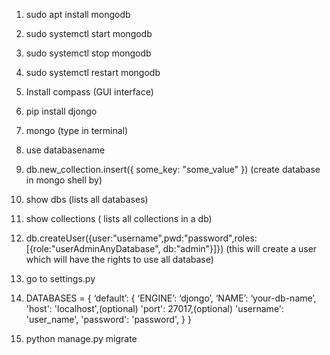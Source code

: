 1. sudo apt install mongodb 
2. sudo systemctl start mongodb
3. sudo systemctl stop mongodb
4. sudo systemctl restart mongodb
5. Install compass (GUI interface)
6. pip install djongo
7. mongo (type in terminal)
8. use databasename
8. db.new_collection.insert({ some_key: "some_value" }) (create database in mongo shell by)
9. show dbs (lists all databases)
10. show collections ( lists all collections in a db)
11. db.createUser({user:"username",pwd:"password",roles:[{role:"userAdminAnyDatabase", db:"admin"}]}) (this will create a user which will have the rights to use all database)

12. go to settings.py
13. DATABASES = {
   ‘default’: {
      ‘ENGINE’: ‘djongo’,
      ‘NAME’: ‘your-db-name’,
      'host': 'localhost',(optional)
      'port': 27017,(optional)
      'username': 'user_name',
      'password': 'password',
    	}
	}
14. python manage.py migrate
